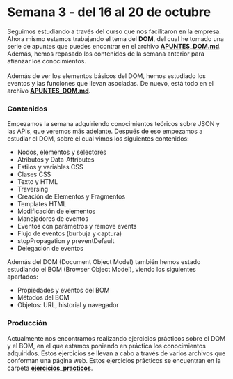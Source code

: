 # Semana 3 - del 16 al 20 de octubre
Seguimos estudiando a través del curso que nos facilitaron en la empresa.
<br>Ahora mismo estamos trabajando el tema del <b>DOM</b>, del cual he tomado una serie de apuntes que puedes encontrar en el archivo [<b>APUNTES_DOM.md</b>](APUNTES_DOM.md). Además, hemos repasado los contenidos de la semana anterior para afianzar los conocimientos.
<br><br>Además de ver los elementos básicos del DOM, hemos estudiado los eventos y las funciones que llevan asociadas. De nuevo, está todo en el archivo [<b>APUNTES_DOM.md</b>](APUNTES_DOM.md).
<br>
### Contenidos
Empezamos la semana adquiriendo conocimientos teóricos sobre JSON y las APIs, que veremos más adelante. Después de eso empezamos a estudiar el DOM, sobre el cual vimos los siguientes contenidos:
- Nodos, elementos y selectores
- Atributos y Data-Attributes
- Estilos y variables CSS
- Clases CSS
- Texto y HTML
- Traversing
- Creación de Elementos y Fragmentos
- Templates HTML
- Modificación de elementos
- Manejadores de eventos
- Eventos con parámetros y remove events
- Flujo de eventos (burbuja y captura)
- stopPropagation y preventDefault
- Delegación de eventos

Además del DOM (Document Object Model) también hemos estado estudiando el BOM (Browser Object Model), viendo los siguientes apartados:
- Propiedades y eventos del BOM
- Métodos del BOM
- Objetos: URL, historial y navegador

### Producción
Actualmente nos encontramos realizando ejercicios prácticos sobre el DOM y el BOM, en el que estamos poniendo en práctica los conocimientos adquiridos. Estos ejercicios se llevan a cabo a través de varios archivos que conforman una página web. Estos ejercicios prácticos se encuentran en la carpeta [<b>ejercicios_practicos</b>](ejercicios_practicos/).
